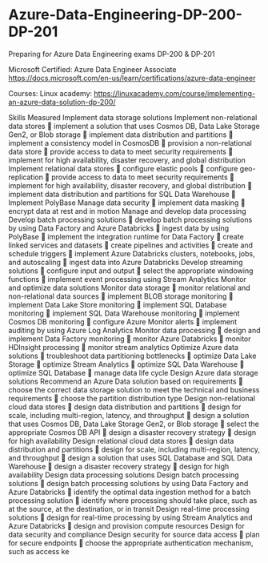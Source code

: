 # Azure-Data-Engineering-DP-200-DP-201
Preparing for Azure Data Engineering exams DP-200 &amp; DP-201 

Microsoft Certified: Azure Data Engineer Associate
https://docs.microsoft.com/en-us/learn/certifications/azure-data-engineer

Courses:
Linux academy: https://linuxacademy.com/course/implementing-an-azure-data-solution-dp-200/

Skills Measured
Implement data storage solutions
Implement non-relational data stores
 implement a solution that uses Cosmos DB, Data Lake Storage Gen2, or Blob storage
 implement data distribution and partitions
 implement a consistency model in CosmosDB
 provision a non-relational data store
 provide access to data to meet security requirements
 implement for high availability, disaster recovery, and global distribution
Implement relational data stores
 configure elastic pools
 configure geo-replication
 provide access to data to meet security requirements
 implement for high availability, disaster recovery, and global distribution
 implement data distribution and partitions for SQL Data Warehouse
 Implement PolyBase
Manage data security
 implement data masking
 encrypt data at rest and in motion
Manage and develop data processing
Develop batch processing solutions
 develop batch processing solutions by using Data Factory and Azure Databricks
 ingest data by using PolyBase
 implement the integration runtime for Data Factory
 create linked services and datasets
 create pipelines and activities
 create and schedule triggers
 implement Azure Databricks clusters, notebooks, jobs, and autoscaling
 ingest data into Azure Databricks
Develop streaming solutions
 configure input and output
 select the appropriate windowing functions
 implement event processing using Stream Analytics
Monitor and optimize data solutions
Monitor data storage
 monitor relational and non-relational data sources
 implement BLOB storage monitoring
 implement Data Lake Store monitoring
 implement SQL Database monitoring
 implement SQL Data Warehouse monitoring
 implement Cosmos DB monitoring
 configure Azure Monitor alerts
 implement auditing by using Azure Log Analytics
Monitor data processing
 design and implement Data Factory monitoring
 monitor Azure Databricks
 monitor HDInsight processing
 monitor stream analytics
Optimize Azure data solutions
 troubleshoot data partitioning bottlenecks
 optimize Data Lake Storage
 optimize Stream Analytics
 optimize SQL Data Warehouse
 optimize SQL Database
 manage data life cycle
Design Azure data storage solutions
Recommend an Azure Data solution based on requirements
 choose the correct data storage solution to meet the technical and business
requirements
 choose the partition distribution type
Design non-relational cloud data stores
 design data distribution and partitions
 design for scale, including multi-region, latency, and throughput
 design a solution that uses Cosmos DB, Data Lake Storage Gen2, or Blob storage
 select the appropriate Cosmos DB API
 design a disaster recovery strategy
 design for high availability
Design relational cloud data stores
 design data distribution and partitions
 design for scale, including multi-region, latency, and throughput
 design a solution that uses SQL Database and SQL Data Warehouse
 design a disaster recovery strategy
 design for high availability
Design data processing solutions
Design batch processing solutions
 design batch processing solutions by using Data Factory and Azure Databricks
 identify the optimal data ingestion method for a batch processing solution
 identify where processing should take place, such as at the source, at the destination, or
in transit
Design real-time processing solutions
 design for real-time processing by using Stream Analytics and Azure Databricks
 design and provision compute resources
Design for data security and compliance
Design security for source data access
 plan for secure endpoints
 choose the appropriate authentication mechanism, such as access ke
